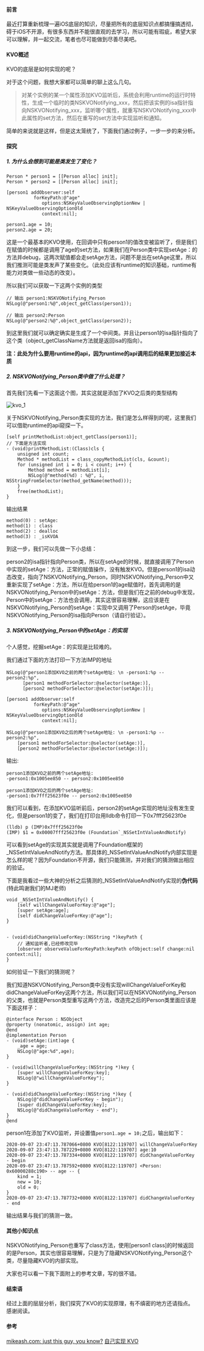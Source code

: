 
#### 前言

最近打算重新梳理一遍iOS底层的知识，尽量把所有的底层知识点都搞懂搞透彻，碍于iOS不开源，有很多东西并不能很直观的去学习，所以可能有瑕疵，希望大家可以理解，并一起交流，笔者也尽可能做到尽善尽美吧。

#### KVO概述

KVO的底层是如何实现的呢？

对于这个问题，我想大家都可以简单的聊上这么几句。

> 对某个实例的某一个属性添加KVO监听后，系统会利用runtime的运行时特性，生成一个临时的类NSKVONotifying_xxx，然后把该实例的isa指针指向NSKVONotifying_xxx，监听哪个属性，就重写NSKVONotifying_xxx中此属性的set方法，然后在重写的set方法中实现监听和通知。

简单的来说就是这样，但是这太笼统了，下面我们通过例子，一步一步的来分析。

#### 探究

##### 1. 为什么会想到可能是类发生了变化？

```objc
Person * person1 = [[Person alloc] init];
Person * person2 = [[Person alloc] init];
    
[person1 addObserver:self
          forKeyPath:@"age"
             options:NSKeyValueObservingOptionNew | NSKeyValueObservingOptionOld
             context:nil];
    
person1.age = 10;
person2.age = 20;
```

这是一个最基本的KVO使用，在回调中只有person1的值改变被监听了，但是我们在赋值的时候都是调用了age的set方法，如果我们在Person类中实现setAge：的方法并debug，这两次赋值都会走setAge方法，问题不是出在setAge这里，所以我们推测可能是类发声了某些变化。（此处应该有runtime的知识基础，runtime有能力对类做一些动态的改变）。
    
所以我们可以获取一下这两个实例的类型
    
```objc
// 输出 person1:NSKVONotifying_Person
NSLog(@"person1:%@",object_getClass(person1));
    
// 输出 person2:Person
NSLog(@"person2:%@",object_getClass(person2));
```


到这里我们就可以确定确实是生成了一个中间类。并且让person1的isa指针指向了这个类（object_getClassName方法就是返回isa的指向）。
    
**注：此处为什么要用runtime的api，因为runtime的api调用后的结果更加接近本质**


##### 2. NSKVONotifying_Person类中做了什么处理？

首先我们先看一下这面这个图，其实这就是添加了KVO之后类的类型结构
    
![kvo_1](img/kvo_1.png)

关于NSKVONotifying_Person类实现的方法，我们是怎么样得到的呢，这里我们可以借助runtime的api窥探一下。
    
```objc
[self printMethodList:object_getClass(person1)];
// 下面是方法实现
- (void)printMethodList:(Class)cls {
    unsigned int count;
    Method * methodList = class_copyMethodList(cls, &count);
    for (unsigned int i = 0; i < count; i++) {
        Method method = methodList[i];
        NSLog(@"method(%d) : %@", i, NSStringFromSelector(method_getName(method)));
    }
    free(methodList);
}
```
    
输出结果
    
```objc
method(0) : setAge:
method(1) : class
method(2) : dealloc
method(3) : _isKVOA
```

到这一步，我们可以先做一下小总结：
    
person2的isa指针指向Person类，所以在setAge的时候，就直接调用了Person中实现的setAge：方法，正常的赋值操作，没有触发KVO。但是person1的isa动态改变，指向了NSKVONotifying_Person，同时NSKVONotifying_Person中又重新实现了setAge：方法，所以在给person1的age赋值时，首先调用的是NSKVONotifying_Person中的setAge：方法，但是我们在之前的debug中发现，Person中的setAge：方法也会调用，其实这很容易理解，这应该是在NSKVONotifying_Person的setAge：实现中又调用了Person的setAge，毕竟NSKVONotifying_Person的isa指向Person（请自行验证）。

##### 3. NSKVONotifying_Person中的setAge：的实现
    
个人感觉，挖掘setAge：的实现是比较难的。

我们通过下面的方法打印一下方法IMP的地址
    
```objc
NSLog(@"person1添加KVO之前的两个setAge地址: \n -person1:%p -- person2:%p",
      [person1 methodForSelector:@selector(setAge:)],
      [person2 methodForSelector:@selector(setAge:)]);
    
[person1 addObserver:self
          forKeyPath:@"age"
             options:NSKeyValueObservingOptionNew | NSKeyValueObservingOptionOld
             context:nil];
    
NSLog(@"person1添加KVO之后的两个setAge地址: \n -person1:%p -- person2:%p",
    [person1 methodForSelector:@selector(setAge:)],
    [person2 methodForSelector:@selector(setAge:)]);
```

输出:
    
```objc
person1添加KVO之前的两个setAge地址: 
-person1:0x1005ee850 -- person2:0x1005ee850
 
person1添加KVO之后的两个setAge地址: 
-person1:0x7fff25623f0e -- person2:0x1005ee850
```

我们可以看到，在添加KVO监听前后，person2的setAge实现的地址没有发生变化，但是person1的变了，我们在打印台用lldb命令打印一下0x7fff25623f0e

```objc
(lldb) p (IMP)0x7fff25623f0e
(IMP) $1 = 0x00007fff25623f0e (Foundation`_NSSetIntValueAndNotify)
```

可以看到setAge的实现其实就是调用了Foundation框架的_NSSetIntValueAndNotify方法。那具体的_NSSetIntValueAndNotify内部实现是怎么样的呢？因为Foundation不开源，我们只能猜测，并对我们的猜测做出相应的验证。
    
下面是我看过一些大神的分析之后猜测的_NSSetIntValueAndNotify实现的**伪代码**(特此鸣谢我们的MJ老师)
    
```objc
void _NSSetIntValueAndNotify() {
    [self willChangeValueForKey:@"age"];
    [super setAge:age];
    [self didChangeValueForKey:@"age"];
}


- (void)didChangeValueForKey:(NSString *)keyPath {
    // 通知监听者,已经修改完毕
    [observer observeValueForKeyPath:keyPath ofObject:self change:nil context:nil];
} 
```
    
如何验证一下我们的猜测呢？
    
我们知道NSKVONotifying_Person类中没有实现willChangeValueForKey和didChangeValueForKey这两个方法，所以我们可以在NSKVONotifying_Person的父类，也就是Person类型重写这两个方法，改造完之后的Person类里面应该是下面这样子：
    
```objc  
@interface Person : NSObject
@property (nonatomic, assign) int age;
@end
@implementation Person
- (void)setAge:(int)age {
    _age = age;
    NSLog(@"age:%d",age);
}
    
- (void)willChangeValueForKey:(NSString *)key {
    [super willChangeValueForKey:key];
    NSLog(@"willChangeValueForKey");
}
    
- (void)didChangeValueForKey:(NSString *)key {
    NSLog(@"didChangeValueForKey - begin");
    [super didChangeValueForKey:key];
    NSLog(@"didChangeValueForKey - end");
}
@end  
```
    
person1在添加了KVO监听，并设置值`person1.age = 10;`之后，输出如下：
    
```objc
2020-09-07 23:47:13.787066+0800 KVO[8122:119707] willChangeValueForKey
2020-09-07 23:47:13.787229+0800 KVO[8122:119707] age:10
2020-09-07 23:47:13.787334+0800 KVO[8122:119707] didChangeValueForKey - begin
2020-09-07 23:47:13.787592+0800 KVO[8122:119707] <Person: 0x60000288c190> -- age -- {
    kind = 1;
    new = 10;
    old = 0;
}
2020-09-07 23:47:13.787732+0800 KVO[8122:119707] didChangeValueForKey - end
```

输出结果与我们的猜测一致。
    
#### 其他小知识点
    
NSKVONotifying_Person也重写了class方法，使用[person1 class]的时候返回的是Person，其实也很容易理解，只是为了隐藏NSKVONotifying_Person这个类，尽量隐藏KVO的内部实现。
    
大家也可以看一下我下面附上的参考文章，写的很不错。
    
#### 结束语
    
经过上面的层层分析，我们探究了KVO的实现原理，有不缜密的地方还请指点。
感谢阅读。

#### 参考
[mikeash.com: just this guy, you know?](https://www.mikeash.com/pyblog/friday-qa-2009-01-23.html)
[自己实现 KVO](https://tech.glowing.com/cn/implement-kvo/)

